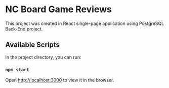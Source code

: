 # NC Board Game Reviews

This project was created in React single-page application using PostgreSQL Back-End project.

## Available Scripts

In the project directory, you can run:

### `npm start`

Open [http://localhost:3000](http://localhost:3000) to view it in the browser.
